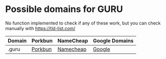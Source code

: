 # Possible domains for GURU

No function implemented to check if any of these work, but you can check manually with https://tld-list.com/

| Domain | Porkbun | NameCheap | Google Domains |
|---|---|---|---|
| .guru | [Porkbun](https://porkbun.com/checkout/search?prb=e814663da1&tlds=&idnLanguage=&search=search&q=.guru) | [Namecheap](https://www.namecheap.com/domains/registration/results/?domain=.guru) | [Google](https://domains.google.com/registrar/search?searchTerm=.guru) |
